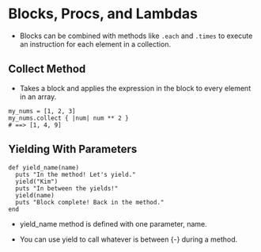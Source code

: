 # Blocks, Procs, and Lambdas

- Blocks can be combined with methods like ```.each``` and ```.times``` to execute an instruction for each element in a collection.

## Collect Method

- Takes a block and applies the expression in the block to every element in an array.

```
my_nums = [1, 2, 3]
my_nums.collect { |num| num ** 2 }
# ==> [1, 4, 9]
```
## Yielding With Parameters

```
def yield_name(name)
  puts "In the method! Let's yield."
  yield("Kim")
  puts "In between the yields!"
  yield(name)
  puts "Block complete! Back in the method."
end
```

- yield_name method is defined with one parameter, name.

- You can use yield to call whatever is between {-} during a method.
